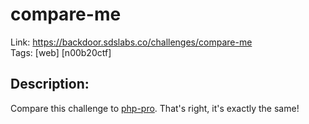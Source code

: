 compare-me
==========

Link: https://backdoor.sdslabs.co/challenges/compare-me \
Tags: [web] [n00b20ctf]

Description:
------------

Compare this challenge to [php-pro](../php-pro). That's right, it's exactly the same!
